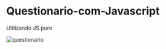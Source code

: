 # Questionario-com-Javascript

Utilizando JS puro

![questionario](https://user-images.githubusercontent.com/82901722/142139307-ea1515ec-90da-4718-a798-75cacf9b99ab.gif)
